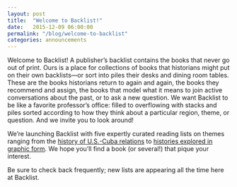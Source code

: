 ```yaml
---
layout: post
title:  "Welcome to Backlist!"
date:   2015-12-09 06:00:00
permalink: "/blog/welcome-to-backlist"
categories: announcements
---
```

Welcome to Backlist! A publisher’s backlist contains the books that never go out of print. Ours is a place for collections of books that historians might put on their own backlists—or sort into piles their desks and dining room tables. These are the books historians return to again and again, the books they recommend and assign, the books that model what it means to join active conversations about the past, or to ask a new question. We want Backlist to be like a favorite professor’s office: filled to overflowing with stacks and piles sorted according to how they think about a particular region, theme, or question. And we invite you to look around!

We’re launching Backlist with five expertly curated reading lists on themes ranging from the [history of U.S.-Cuba relations][keller] to [histories explored in graphic form][kelman]. We hope you’ll find a book (or several!) that pique your interest.

Be sure to check back frequently; new lists are appearing all the time here at Backlist.

[keller]: /lists/history-of-us-cuba-relations
[kelman]: /lists/graphic-histories-and-memoirs
